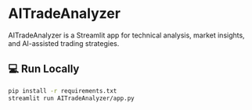 # AITradeAnalyzer

AITradeAnalyzer is a Streamlit app for technical analysis, market insights, and AI-assisted trading strategies.

## 💻 Run Locally

```bash
pip install -r requirements.txt
streamlit run AITradeAnalyzer/app.py
